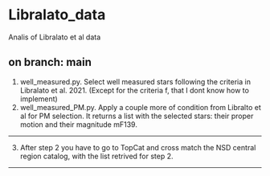 # Libralato_data
Analis of Libralato et al data
## on branch: main

1. well_measured.py. Select well measured stars following the criteria in Libralato et al. 2021. (Except for the criteria f, that I dont know how to implement)
2. well_measured_PM.py. Apply a couple more of condition from Libralto et al for PM selection. It returns a list with the selected stars: their proper motion and their magnitude mF139.
___
3. After step 2 you have to go to TopCat and cross match the NSD central region catalog, with the list retrived for step 2.
___
